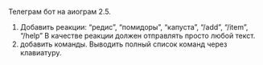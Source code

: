 Телеграм бот на аиограм 2.5.
1. Добавить реакции: “редис”, “помидоры”, “капуста”, “/add”, “/item”, “/help”
В качестве реакции должен отправлять просто любой текст.
2. добавить команды. Выводить полный список команд через клавиатуру.
